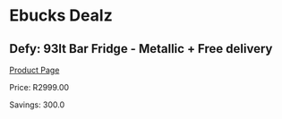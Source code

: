 
# Ebucks Dealz
## Defy: 93lt Bar Fridge - Metallic + Free delivery
[Product Page](https://www.ebucks.com/web/shop/productSelected.do?prodId=801753276&catId=704986856)

Price: R2999.00

Savings: 300.0


	